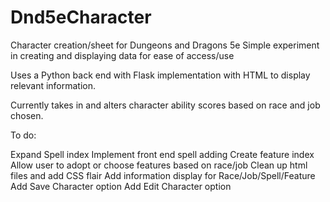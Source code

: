 # Dnd5eCharacter
Character creation/sheet for Dungeons and Dragons 5e
Simple experiment in creating and displaying data for ease of access/use


Uses a Python back end with Flask implementation with HTML to display relevant information. 

Currently takes in and alters character ability scores based on race and job chosen.

To do:

Expand Spell index
Implement front end spell adding
Create feature index
Allow user to adopt or choose features based on race/job
Clean up html files and add CSS flair
Add information display for Race/Job/Spell/Feature
Add Save Character option
Add Edit Character option
